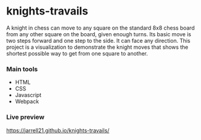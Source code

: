 # knights-travails

A knight in chess can move to any square on the standard 8x8 chess board from any other square on the board, given enough turns. Its basic move is two steps forward and one step to the side. It can face any direction.
This project is a visualization to demonstrate the knight moves that shows the shortest possible way to get from one square to another.

### Main tools 
- HTML
- CSS
- Javascript
- Webpack

### Live preview
https://jarrell21.github.io/knights-travails/
